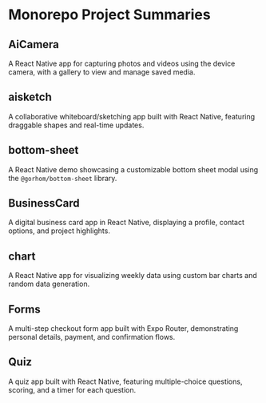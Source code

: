 # Monorepo Project Summaries

## AiCamera

A React Native app for capturing photos and videos using the device camera, with a gallery to view and manage saved media.

## aisketch

A collaborative whiteboard/sketching app built with React Native, featuring draggable shapes and real-time updates.

## bottom-sheet

A React Native demo showcasing a customizable bottom sheet modal using the `@gorhom/bottom-sheet` library.

## BusinessCard

A digital business card app in React Native, displaying a profile, contact options, and project highlights.

## chart

A React Native app for visualizing weekly data using custom bar charts and random data generation.

## Forms

A multi-step checkout form app built with Expo Router, demonstrating personal details, payment, and confirmation flows.

## Quiz

A quiz app built with React Native, featuring multiple-choice questions, scoring, and a timer for each question.

